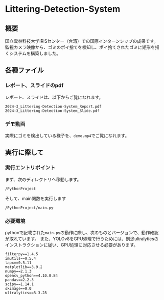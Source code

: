 # Littering-Detection-System
## 概要
国立雲林科技大学IRISセンター（台湾）での国際インターンシップの成果です。
監視カメラ映像から、ゴミのポイ捨てを検知し、ポイ捨てされたゴミに矩形を描くシステムを構築しました。

## 各種ファイル
### レポート、スライドのpdf
レポート、スライドは、以下からご覧になれます。
```aiignore
2024-3_Littering-Detection-System_Report.pdf
2024-3_Littering-Detection-System_Slide.pdf
```

### デモ動画
実際にゴミを検出している様子を、`demo.mp4`でご覧になれます。

## 実行に際して
### 実行エントリポイント
まず、次のディレクトリへ移動します。
```aiignore
/PythonProject
```
そして、main関数を実行します
```aiignore
/PythonProject/main.py
```

### 必要環境
pythonで記載された`main.py`の動作に際し、次のものとバージョンで、動作確認が取れています。
また、YOLOv8をGPU処理で行うためには、別途ultralyticsのインストラクションに従い、GPU処理に対応させる必要があります。
```aiignore
filterpy==1.4.5
imutils==0.5.4
lapx==0.5.11
matplotlib==3.9.2
numpy==2.1.3
opencv_python==4.10.0.84
pandas==2.2.3
scipy==1.14.1
skimage==0.0
ultralytics==8.3.28
```

